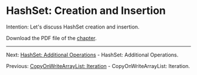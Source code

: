 # HashSet: Creation and Insertion

Intention: Let's discuss HashSet creation and insertion.

Download the PDF file of the [chapter](chapter_15.pdf).

<hr>

Next: [HashSet: Additional Operations](chapter_16.md "HashSet: Additional Operations") - HashSet: Additional Operations.

Previous: [CopyOnWriteArrayList: Iteration](chapter_14.md "CopyOnWriteArrayList: Iteration") - CopyOnWriteArrayList: Iteration.